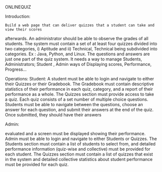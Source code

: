 ONLINEQUIZ

Introduction:

    Build a web page that can deliver quizzes that a student can take and view their scores 
afterwards. 
    An administrator should be able to observe the grades of all students.
    The system must contain a set of at least four quizzes divided into two categories, 
        i)  Aptitude and 
        ii) Technical, 
            Technical being subdivided into categories.
            Ex : Java, Python, and Linux.
    The questions and answers are just one part of the quiz system.
    It needs a way to manage 
         Students, 
         Administrators;
           Student , Admin ways of 
             Displaying scores, 
             Performance, 
             Progress…
             
Operations:
   Student:
      A student must be able to login and navigate to either their Quizzes or their Gradebook.
      The Gradebook must contain descriptive statistics of their performance in each quiz, category, 
and a report of their performance as a whole. 
      The Quizzes section must provide access to take a quiz. 
      Each quiz consists of a set number of multiple choice questions. Students must 
be able to navigate between the questions, choose an answer for each question, and submit 
their answers at the end of the quiz. 
      Once submitted, they should have their answers
   
   Admin:
   
evaluated and a screen must be displayed showing their performance.
      Admin must be able to login and navigate to either Students or Quizzes. 
      The Students section must contain a list of students to select from, and detailed performance 
information (quiz-wise and collective) must be provided for each student. 
      The Quizzes section must contain a list of quizzes that exist in the system and detailed collective 
statistics about student performance must be provided for each quiz.










































































































